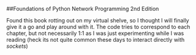 ##Foundations of Python Network Programming 2nd Edition

Found this book rotting out on my virtual shelve, so I thought I will finally give it a go and play around with it.
The code tries to correspond to each chapter, but not necessarily 1:1 as I was just experimenting while I was
reading (heck its not quite common these days to interact directly with _sockets_)